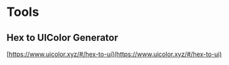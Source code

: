 # Tools

## Hex to UIColor Generator 
[https://www.uicolor.xyz/#/hex-to-ui](https://www.uicolor.xyz/#/hex-to-ui)

